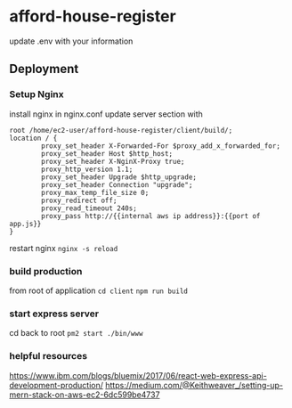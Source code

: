 # afford-house-register

update .env with your information


## Deployment

### Setup Nginx
install nginx
in nginx.conf update server section with

```
root /home/ec2-user/afford-house-register/client/build/;
location / {
        proxy_set_header X-Forwarded-For $proxy_add_x_forwarded_for;
        proxy_set_header Host $http_host;
        proxy_set_header X-NginX-Proxy true;
        proxy_http_version 1.1;
        proxy_set_header Upgrade $http_upgrade;
        proxy_set_header Connection "upgrade";
        proxy_max_temp_file_size 0;
        proxy_redirect off;
        proxy_read_timeout 240s;
        proxy_pass http://{{internal aws ip address}}:{{port of app.js}}
}
```

restart nginx ``nginx -s reload``


### build production
from root of application
``cd client``
``npm run build``

### start express server
cd back to root
``pm2 start ./bin/www``


### helpful resources
https://www.ibm.com/blogs/bluemix/2017/06/react-web-express-api-development-production/
https://medium.com/@Keithweaver_/setting-up-mern-stack-on-aws-ec2-6dc599be4737
